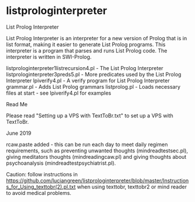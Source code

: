 # listprologinterpreter
List Prolog Interpreter

List Prolog Interpreter is an interpreter for a new version of Prolog that is in list format, making it easier to generate List Prolog programs.  This interpreter is a program that parses and runs List Prolog code.  The interpreter is written in SWI-Prolog.

listprologinterpreter1listrecursion4.pl - The List Prolog Interpreter
listprologinterpreter3preds5.pl - More predicates used by the List Prolog Interpreter
lpiverify4.pl - A verify program for List Prolog Interpreter
grammar.pl - Adds List Prolog grammars
listprolog.pl - Loads necessary files at start - see lpiverify4.pl for examples

Read Me

Please read "Setting up a VPS with TextToBr.txt" to set up a VPS with TextToBr.

June 2019

rcaw.paste added - this can be run each day to meet daily regimen requirements, such as preventing unwanted thoughts (mindreadtestsec.pl), giving meditators thoughts (mindreadingcaw.pl) and giving thoughts about psychoanalysis (mindreadtestpsychiatrist.pl).

Caution: follow instructions in https://github.com/luciangreen/listprologinterpreter/blob/master/Instructions_for_Using_texttobr(2).pl.txt when using texttobr, texttobr2 or mind reader to avoid medical problems.
